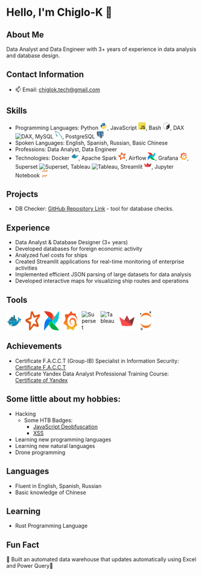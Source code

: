 # Hello, I'm Chiglo-K 👋

## About Me
Data Analyst and Data Engineer with 3+ years of experience in data analysis and database design.

## Contact Information
- 📫 Email: chiglok.tech@gmail.com

## Skills
- Programming Languages: Python <img src="https://raw.githubusercontent.com/devicons/devicon/master/icons/python/python-original.svg" alt="Python" width="20px">, JavaScript <img src="https://raw.githubusercontent.com/devicons/devicon/master/icons/javascript/javascript-original.svg" alt="JavaScript" width="20px">, Bash <img src="https://raw.githubusercontent.com/devicons/devicon/master/icons/bash/bash-original.svg" alt="Bash" width="20px">, DAX <img src="https://logowik.com/content/uploads/images/dax7506.logowik.com.webp" alt="DAX" width="20px">, MySQL <img src="https://raw.githubusercontent.com/devicons/devicon/master/icons/mysql/mysql-original.svg" alt="MySQL" width="20px">, PostgreSQL <img src="https://raw.githubusercontent.com/devicons/devicon/master/icons/postgresql/postgresql-original.svg" alt="PostgreSQL" width="20px">
- Spoken Languages: English, Spanish, Russian, Basic Chinese
- Professions: Data Analyst, Data Engineer
- Technologies: Docker <img src="https://raw.githubusercontent.com/devicons/devicon/master/icons/docker/docker-original.svg" alt="Docker" width="20px">, Apache Spark <img src="https://raw.githubusercontent.com/devicons/devicon/master/icons/apachespark/apachespark-original.svg" alt="ApacheSpark" width="20px">, Airflow <img src="https://raw.githubusercontent.com/devicons/devicon/master/icons/apacheairflow/apacheairflow-original.svg" alt="Airflow" width="20px">, Grafana <img src="https://raw.githubusercontent.com/devicons/devicon/master/icons/grafana/grafana-original.svg" alt="Grafana" width="20px">, Superset <img src="https://encrypted-tbn0.gstatic.com/images?q=tbn:ANd9GcR3p-kGkr1Z77BI7eSTOMPwPA7WJuvxINEYUg&s" alt="Superset" width="20px">, Tableau <img src="https://encrypted-tbn0.gstatic.com/images?q=tbn:ANd9GcQr9CDjV9OYKhZgwM7vMHOWxilbZgaP_QAocw&s" alt="Tableau" width="20px">, Streamlit <img src="https://raw.githubusercontent.com/devicons/devicon/master/icons/streamlit/streamlit-original.svg" alt="Streamlit" width="20px">, Jupyter Notebook <img src="https://raw.githubusercontent.com/devicons/devicon/master/icons/jupyter/jupyter-original.svg" alt="Jupyter" width="20px">

## Projects
- DB Checker: [GitHub Repository Link](https://github.com/chiglo-k/DB_Checker) - tool for database checks.

## Experience
  - Data Analyst & Database Designer (3+ years)
  - Developed databases for foreign economic activity
  - Analyzed fuel costs for ships
  - Created Streamlit applications for real-time monitoring of enterprise activities
  - Implemented efficient JSON parsing of large datasets for data analysis
  - Developed interactive maps for visualizing ship routes and operations

## Tools
<div style="display: flex; flex-wrap: wrap; gap: 10px;">
  <img src="https://raw.githubusercontent.com/devicons/devicon/master/icons/docker/docker-original.svg" alt="Docker" width="40px">
  <img src="https://raw.githubusercontent.com/devicons/devicon/master/icons/apachespark/apachespark-original.svg" alt="ApacheSpark" width="40px">
  <img src="https://raw.githubusercontent.com/devicons/devicon/master/icons/apacheairflow/apacheairflow-original.svg" alt="Airflow" width="40px">
  <img src="https://raw.githubusercontent.com/devicons/devicon/master/icons/grafana/grafana-original.svg" alt="Grafana" width="40px">
  <img src="https://encrypted-tbn0.gstatic.com/images?q=tbn:ANd9GcR3p-kGkr1Z77BI7eSTOMPwPA7WJuvxINEYUg&s" alt="Superset" width="40px">
  <img src="https://encrypted-tbn0.gstatic.com/images?q=tbn:ANd9GcQr9CDjV9OYKhZgwM7vMHOWxilbZgaP_QAocw&s" alt="Tableau" width="40px">
  <img src="https://raw.githubusercontent.com/devicons/devicon/master/icons/streamlit/streamlit-original.svg" alt="Streamlit" width="40px">
  <img src="https://raw.githubusercontent.com/devicons/devicon/master/icons/jupyter/jupyter-original.svg" alt="Jupyter" width="40px">
</div>

## Achievements

- Certificate F.A.C.C.T (Group-IB) Specialist in Information Security: [Certificate F.A.C.C.T](https://drive.google.com/file/d/15EZCnlwkLAUlF_qKmlPuE84emaivkpvA/view?usp=sharing)
- Certificate Yandex Data Analyst Professional Training Course: [Certificate of Yandex](https://drive.google.com/file/d/1I6UAwpF_ZA3gSFuUnytxE4QNhvxnXQyM/view?usp=sharing)


## Some little about my hobbies:
- Hacking
  - Some HTB Badges:
    - [JavaScript Deobfuscation](https://academy.hackthebox.com/achievement/badge/76fdbaa0-277c-11ee-acfc-bea50ffe6cb4)
    - [XSS](https://academy.hackthebox.com/achievement/badge/2f64fd1e-60ef-11ee-aac4-bea50ffe6cb4)
- Learning new programming languages
- Learning new natural languages
- Drone programming

## Languages
- Fluent in English, Spanish, Russian
- Basic knowledge of Chinese

## Learning
- Rust Programming Language

## Fun Fact
🎉 Built an automated data warehouse that updates automatically using Excel and Power Query💪
